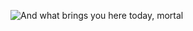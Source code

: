 ![And what brings you here today, mortal](https://user-images.githubusercontent.com/66521928/149949791-c9b29cb3-a742-4d44-a84b-43020af29ae2.png)
